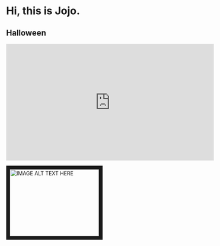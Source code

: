 # Hi, this is Jojo.

## Halloween

<iframe width="560" height="315" src="https://www.youtube.com/embed/ZJNQ40I_8G0" frameborder="0" allow="accelerometer; autoplay; encrypted-media; gyroscope; picture-in-picture" allowfullscreen></iframe>

<a href="http://www.youtube.com/watch?feature=player_embedded&v=ZJNQ40I_8G0
" target="_blank"><img src="http://img.youtube.com/vi/ZJNQ40I_8G0/0.jpg" 
alt="IMAGE ALT TEXT HERE" width="240" height="180" border="10" /></a>
